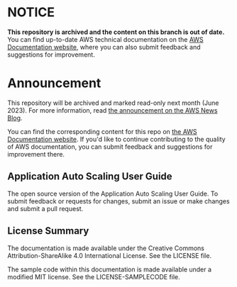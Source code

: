 # NOTICE

**This repository is archived and the content on this branch is out of date.** You can find up-to-date AWS technical documentation on the [AWS Documentation website](https://docs.aws.amazon.com/), where you can also submit feedback and suggestions for improvement.

# Announcement

This repository will be archived and marked read-only next month (June 2023). For more information, read [the announcement on the AWS News Blog](https://aws.amazon.com/blogs/aws/retiring-the-aws-documentation-on-github/).

You can find the corresponding content for this repo on [the AWS Documentation website](https://docs.aws.amazon.com/autoscaling/application/userguide). If you'd like to continue contributing to the quality of AWS documentation, you can submit feedback and suggestions for improvement there.

## Application Auto Scaling User Guide

The open source version of the Application Auto Scaling User Guide. To submit feedback or requests for changes, submit an issue or make changes and submit a pull request.

## License Summary

The documentation is made available under the Creative Commons Attribution-ShareAlike 4.0 International License. See the LICENSE file.

The sample code within this documentation is made available under a modified MIT license. See the LICENSE-SAMPLECODE file.
